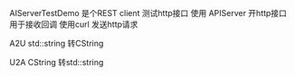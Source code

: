 AIServerTestDemo  是个REST client   测试http接口
使用 APIServer 开http接口 用于接收回调
使用curl       发送http请求

A2U   std::string 转CString

U2A   CString 转std::string